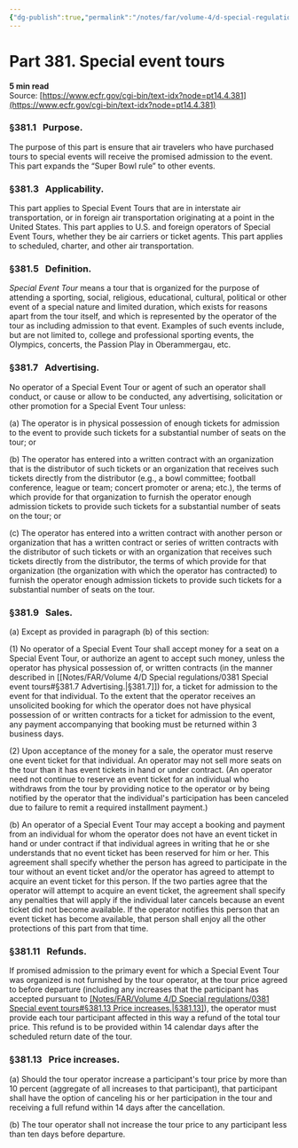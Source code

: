 ```yaml
---
{"dg-publish":true,"permalink":"/notes/far/volume-4/d-special-regulations/0381-special-event-tours/","title":"0381 Special event tours"}
---
```



# Part 381. Special event tours
**5 min read**  
Source: [https://www.ecfr.gov/cgi-bin/text-idx?node=pt14.4.381](https://www.ecfr.gov/cgi-bin/text-idx?node=pt14.4.381)

<div>

### §381.1   Purpose.

The purpose of this part is ensure that air travelers who have purchased tours to special events will receive the promised admission to the event. This part expands the “Super Bowl rule” to other events.

### §381.3   Applicability.

This part applies to Special Event Tours that are in interstate air transportation, or in foreign air transportation originating at a point in the United States. This part applies to U.S. and foreign operators of Special Event Tours, whether they be air carriers or ticket agents. This part applies to scheduled, charter, and other air transportation.

### §381.5   Definition.

*Special Event Tour* means a tour that is organized for the purpose of attending a sporting, social, religious, educational, cultural, political or other event of a special nature and limited duration, which exists for reasons apart from the tour itself, and which is represented by the operator of the tour as including admission to that event. Examples of such events include, but are not limited to, college and professional sporting events, the Olympics, concerts, the Passion Play in Oberammergau, etc.

### §381.7   Advertising.

No operator of a Special Event Tour or agent of such an operator shall conduct, or cause or allow to be conducted, any advertising, solicitation or other promotion for a Special Event Tour unless:

\(a\) The operator is in physical possession of enough tickets for admission to the event to provide such tickets for a substantial number of seats on the tour; or

\(b\) The operator has entered into a written contract with an organization that is the distributor of such tickets or an organization that receives such tickets directly from the distributor (e.g., a bowl committee; football conference, league or team; concert promoter or arena; etc.), the terms of which provide for that organization to furnish the operator enough admission tickets to provide such tickets for a substantial number of seats on the tour; or

\(c\) The operator has entered into a written contract with another person or organization that has a written contract or series of written contracts with the distributor of such tickets or with an organization that receives such tickets directly from the distributor, the terms of which provide for that organization (the organization with which the operator has contracted) to furnish the operator enough admission tickets to provide such tickets for a substantial number of seats on the tour.

### §381.9   Sales.

\(a\) Except as provided in paragraph (b) of this section:

\(1\) No operator of a Special Event Tour shall accept money for a seat on a Special Event Tour, or authorize an agent to accept such money, unless the operator has physical possession of, or written contracts (in the manner described in [[Notes/FAR/Volume 4/D Special regulations/0381 Special event tours#§381.7   Advertising.\|§381.7]]) for, a ticket for admission to the event for that individual. To the extent that the operator receives an unsolicited booking for which the operator does not have physical possession of or written contracts for a ticket for admission to the event, any payment accompanying that booking must be returned within 3 business days.

\(2\) Upon acceptance of the money for a sale, the operator must reserve one event ticket for that individual. An operator may not sell more seats on the tour than it has event tickets in hand or under contract. (An operator need not continue to reserve an event ticket for an individual who withdraws from the tour by providing notice to the operator or by being notified by the operator that the individual's participation has been canceled due to failure to remit a required installment payment.)

\(b\) An operator of a Special Event Tour may accept a booking and payment from an individual for whom the operator does not have an event ticket in hand or under contract if that individual agrees in writing that he or she understands that no event ticket has been reserved for him or her. This agreement shall specify whether the person has agreed to participate in the tour without an event ticket and/or the operator has agreed to attempt to acquire an event ticket for this person. If the two parties agree that the operator will attempt to acquire an event ticket, the agreement shall specify any penalties that will apply if the individual later cancels because an event ticket did not become available. If the operator notifies this person that an event ticket has become available, that person shall enjoy all the other protections of this part from that time.

### §381.11   Refunds.

If promised admission to the primary event for which a Special Event Tour was organized is not furnished by the tour operator, at the tour price agreed to before departure (including any increases that the participant has accepted pursuant to [[Notes/FAR/Volume 4/D Special regulations/0381 Special event tours#§381.13   Price increases.\|§381.13]](a)), the operator must provide each tour participant affected in this way a refund of the total tour price. This refund is to be provided within 14 calendar days after the scheduled return date of the tour.

### §381.13   Price increases.

\(a\) Should the tour operator increase a participant's tour price by more than 10 percent (aggregate of all increases to that participant), that participant shall have the option of canceling his or her participation in the tour and receiving a full refund within 14 days after the cancellation.

\(b\) The tour operator shall not increase the tour price to any participant less than ten days before departure.

</div>